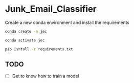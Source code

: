 # Junk_Email_Classifier

Create a new conda environment and install the requirements

```bash
conda create -n jec
```
 
```bash
conda activate jec
```

```bash
pip isntall -r requirements.txt
```

## TODO

- [ ] Get to know how to train a model
